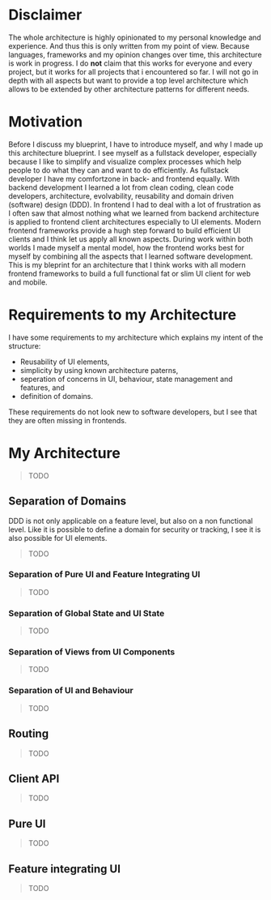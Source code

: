 # Disclaimer
The whole architecture is highly opinionated to my personal knowledge and experience.
And thus this is only written from my point of view.
Because languages, frameworks and my opinion changes over time, this architecture is work in progress.
I do **not** claim that this works for everyone and every project, but it works for all projects that i encountered so far.
I will not go in depth with all aspects but want to provide a top level architecture which allows to be extended by other architecture patterns for different needs.

# Motivation
Before I discuss my blueprint, I have to introduce myself, and why I made up this architecture blueprint.
I see myself as a fullstack developer, especially because I like to simplify and visualize complex processes which help people to do what they can and want to do efficiently.
As fullstack developer I have my comfortzone in back- and frontend equally.
With backend development I learned a lot from clean coding, clean code developers, architecture, evolvability, reusability and domain driven (software) design (DDD).
In frontend I had to deal with a lot of frustration as I often saw that almost nothing what we learned from backend architecture is applied to frontend client architectures especially to UI elements.
Modern frontend frameworks provide a hugh step forward to build efficient UI clients and I think let us apply all known aspects.
During work within both worlds I made myself a mental model, how the frontend works best for myself by combining all the aspects that I learned software development.
This is my bleprint for an architecture that I think works with all modern frontend frameworks to build a full functional fat or slim UI client for web and mobile.

# Requirements to my Architecture
I have some requirements to my architecture which explains my intent of the structure:
* Reusability of UI elements,
* simplicity by using known architecture paterns,
* seperation of concerns in UI, behaviour, state management and features, and
* definition of domains.

These requirements do not look new to software developers, but I see that they are often missing in frontends.

# My Architecture
> TODO

## Separation of Domains
DDD is not only applicable on a feature level, but also on a non functional level.
Like it is possible to define a domain for security or tracking, I see it is also possible for UI elements.
> TODO

### Separation of Pure UI and Feature Integrating UI
> TODO

### Separation of Global State and UI State
> TODO

### Separation of Views from UI Components
> TODO

### Separation of UI and Behaviour
> TODO

## Routing
> TODO

## Client API
> TODO

## Pure UI
> TODO

## Feature integrating UI
> TODO
